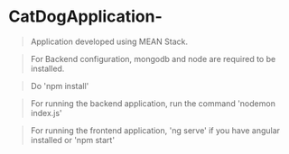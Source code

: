 # CatDogApplication-


> Application developed using MEAN Stack.

> For Backend configuration, mongodb and node are required to be installed.

> Do 'npm install'

> For running the backend application, run the command 'nodemon index.js'

> For running the frontend application, 'ng serve' if you have angular installed or 'npm start'
